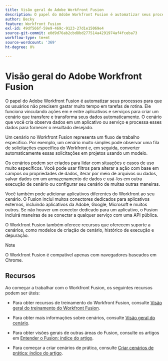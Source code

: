```yaml
---
title: Visão geral do Adobe Workfront Fusion
description: O papel do Adobe Workfront Fusion é automatizar seus processos para que você possa se concentrar em novas tarefas, em vez de repetir as mesmas tarefas repetidamente. Ele funciona vinculando ações em e entre aplicativos e serviços para criar um cenário que transfere e transforma seus dados automaticamente. O cenário que você cria observa dados em um aplicativo ou serviço e processa esses dados para fornecer o resultado desejado.
author: Becky
feature: Workfront Fusion
exl-id: 49df566f-59e9-469c-9123-27d1e15069e4
source-git-commit: e0d9d76ab2cbd8bd277514a4291974af4fceba73
workflow-type: tm+mt
source-wordcount: '369'
ht-degree: 0%

---
```


# Visão geral do Adobe Workfront Fusion

O papel do Adobe Workfront Fusion é automatizar seus processos para que os usuários não precisem gastar muito tempo em tarefas de rotina. Ele funciona vinculando ações em e entre aplicativos e serviços para criar um cenário que transfere e transforma seus dados automaticamente. O cenário que você cria observa dados em um aplicativo ou serviço e processa esses dados para fornecer o resultado desejado.

Um cenário no Workfront Fusion representa um fluxo de trabalho específico. Por exemplo, um cenário muito simples pode observar uma fila de solicitações específica do Workfront e, em seguida, converter automaticamente essas solicitações em projetos usando um modelo.

Os cenários podem ser criados para lidar com situações e casos de uso muito específicos. Você pode usar filtros para alterar a ação com base em campos ou propriedades de dados, iterar por meio de arquivos ou dados, salvar dados em um armazenamento de dados e usá-los em outra execução de cenário ou configurar seu cenário de muitas outras maneiras.

Você também pode adicionar aplicativos diferentes do Workfront ao seu cenário. O Fusion inclui muitos conectores dedicados para aplicativos externos, incluindo aplicativos da Adobe, Google, Microsoft e muitos outros. Se não houver um conector dedicado para um aplicativo, o Fusion incluirá maneiras de se conectar a qualquer serviço com uma API pública.

O Workfront Fusion também oferece recursos que oferecem suporte a cenários, como modelos de criação de cenário, histórico de execução e depuração.

>[!NOTE]
>
>O Workfront Fusion é compatível apenas com navegadores baseados em Chrome.

## Recursos

Ao começar a trabalhar com o Workfront Fusion, os seguintes recursos podem ser úteis:

* Para obter recursos de treinamento do Workfront Fusion, consulte [Visão geral do treinamento do Workfront Fusion](https://experienceleague.adobe.com/pt-br/docs/workfront-learn/tutorials-workfront/fusion/welcome-to-workfront-fusion/introduction-and-tech-strategy).


* Para obter mais informações sobre cenários, consulte [Visão geral do cenário](/help/workfront-fusion/get-started-with-fusion/understand-fusion/scenario-overview.md).

* Para obter visões gerais de outras áreas do Fusion, consulte os artigos em [Entender o Fusion: índice do artigo](/help/workfront-fusion/get-started-with-fusion/understand-fusion/understand-fusion-toc.md).

* Para começar a criar cenários de prática, consulte [Criar cenários de prática: índice do artigo](/help/workfront-fusion/build-practice-scenarios/build-practice-scenarios-toc.md).
